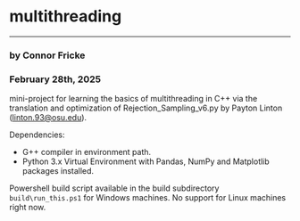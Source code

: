 # multithreading
---
### by Connor Fricke
### February 28th, 2025

mini-project for learning the basics of multithreading in C++ via the translation and optimization
of Rejection_Sampling_v6.py by Payton Linton (linton.93@osu.edu).

Dependencies:
- G++ compiler in environment path.
- Python 3.x Virtual Environment with Pandas, NumPy and Matplotlib packages installed.

Powershell build script available in the build subdirectory `build\run_this.ps1` for Windows machines.
No support for Linux machines right now. 

